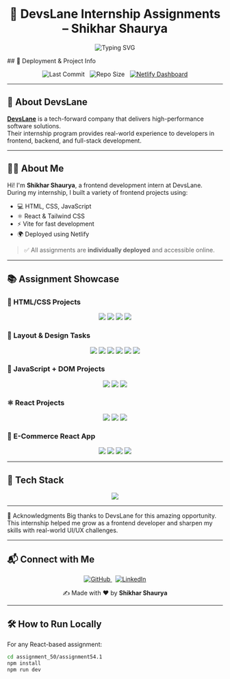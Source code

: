 <h1 align="center">
  💼 DevsLane Internship Assignments – Shikhar Shaurya
</h1>

<p align="center">
  <img src="https://readme-typing-svg.demolab.com?font=Fira+Code&duration=3000&pause=500&color=00BFFF&center=true&vCenter=true&width=435&lines=Frontend+Intern+at+DevsLane;Building+with+React+and+Tailwind+CSS;Deploying+Projects+on+Netlify" alt="Typing SVG" />
</p>
## 🚀 Deployment & Project Info

<p align="center">
  <img src="https://img.shields.io/github/last-commit/ShauryaRajput2005/Devslane?color=green" alt="Last Commit">
  &nbsp;
  <img src="https://img.shields.io/github/repo-size/ShauryaRajput2005/Devslane" alt="Repo Size">
  &nbsp;
  <a href="https://app.netlify.com/teams/shauryarajput2005/projects" target="_blank">
    <img src="https://img.shields.io/badge/Netlify-Dashboard-brightgreen?style=flat&logo=netlify" alt="Netlify Dashboard">
  </a>
</p>

---

## 🏢 About DevsLane

**[DevsLane](https://devslane.com/)** is a tech-forward company that delivers high-performance software solutions.  
Their internship program provides real-world experience to developers in frontend, backend, and full-stack development.

---

## 🙋‍♂️ About Me

Hi! I'm **Shikhar Shaurya**, a frontend development intern at DevsLane.  
During my internship, I built a variety of frontend projects using:

- 💻 HTML, CSS, JavaScript
- ⚛️ React & Tailwind CSS
- ⚡ Vite for fast development
- 🌍 Deployed using Netlify

> ✅ All assignments are **individually deployed** and accessible online.

---

## 📚 Assignment Showcase

### 🧱 HTML/CSS Projects
<p align="center">
  <a href="https://assignment51-1.netlify.app"><img src="https://img.shields.io/badge/Assignment%2051.1-HTML%2FCSS-blue?style=for-the-badge&logo=html5" /></a>
  <a href="https://assignment51-2.netlify.app"><img src="https://img.shields.io/badge/Assignment%2051.2-HTML%2FCSS-blue?style=for-the-badge&logo=css3" /></a>
  <a href="https://assignment51-3.netlify.app"><img src="https://img.shields.io/badge/Assignment%2051.3-HTML%2FCSS-blue?style=for-the-badge&logo=css3" /></a>
  <a href="https://assignment51-4.netlify.app"><img src="https://img.shields.io/badge/Assignment%2051.4-HTML%2FCSS-blue?style=for-the-badge&logo=css3" /></a>
</p>

### 📐 Layout & Design Tasks
<p align="center">
  <a href="https://assignment52-1.netlify.app"><img src="https://img.shields.io/badge/Assignment%2052.1-Layout-purple?style=for-the-badge" /></a>
  <a href="https://assignment52-2.netlify.app"><img src="https://img.shields.io/badge/Assignment%2052.2-Layout-purple?style=for-the-badge" /></a>
  <a href="https://assignment52-3.netlify.app"><img src="https://img.shields.io/badge/Assignment%2052.3-Layout-purple?style=for-the-badge" /></a>
  <a href="https://assignment52-4.netlify.app"><img src="https://img.shields.io/badge/Assignment%2052.4-Layout-purple?style=for-the-badge" /></a>
  <a href="https://assignment52-5.netlify.app"><img src="https://img.shields.io/badge/Assignment%2052.5-Layout-purple?style=for-the-badge" /></a>
  <a href="https://assignment52-6.netlify.app"><img src="https://img.shields.io/badge/Assignment%2052.6-Layout-purple?style=for-the-badge" /></a>
</p>

### 🧠 JavaScript + DOM Projects
<p align="center">
  <a href="https://assignment53-1.netlify.app"><img src="https://img.shields.io/badge/Assignment%2053.1-JavaScript-yellow?style=for-the-badge&logo=javascript" /></a>
  <a href="https://assignment53-2.netlify.app"><img src="https://img.shields.io/badge/Assignment%2053.2-JavaScript-yellow?style=for-the-badge&logo=javascript" /></a>
  <a href="https://assignment53-3.netlify.app"><img src="https://img.shields.io/badge/Assignment%2053.3-JavaScript-yellow?style=for-the-badge&logo=javascript" /></a>
</p>

### ⚛️ React Projects
<p align="center">
  <a href="https://assignment54-1.netlify.app"><img src="https://img.shields.io/badge/Assignment%2054.1-React-61DAFB?style=for-the-badge&logo=react&logoColor=black" /></a>
  <a href="https://assignment55-1.netlify.app"><img src="https://img.shields.io/badge/Assignment%2055.1-React-61DAFB?style=for-the-badge&logo=react&logoColor=black" /></a>
  <a href="https://assignment55-2.netlify.app"><img src="https://img.shields.io/badge/Assignment%2055.2-React-61DAFB?style=for-the-badge&logo=react&logoColor=black" /></a>
</p>

### 🛒 E-Commerce React App
<p align="center">
  <a href="https://assignment571.netlify.app"><img src="https://img.shields.io/badge/Assignment%2057.1-Sorting%20%26%20Search-orange?style=for-the-badge" /></a>
  <a href="https://assignment581.netlify.app"><img src="https://img.shields.io/badge/Assignment%2058.1-Ecommerce%20UI-orange?style=for-the-badge" /></a>
  <a href="https://assignment591.netlify.app"><img src="https://img.shields.io/badge/Assignment%2059.1-Cart%20Page-orange?style=for-the-badge" /></a>
  <a href="https://assignment68-1.netlify.app"><img src="https://img.shields.io/badge/Assignment%2068.1-Cart%20Page-orange?style=for-the-badge" /></a>
</p>

---

## 🧰 Tech Stack

<p align="center">
  <img src="https://skillicons.dev/icons?i=html,css,js,react,tailwind,vite,netlify" />
</p>

---

🤝 Acknowledgments
Big thanks to DevsLane for this amazing opportunity.
This internship helped me grow as a frontend developer and sharpen my skills with real-world UI/UX challenges.
 
---
## 📬 Connect with Me

<p align="center">
  <a href="https://github.com/ShauryaRajput2005" target="_blank">
    <img src="https://img.shields.io/badge/GitHub-ShauryaRajput2005-181717?style=for-the-badge&logo=github" alt="GitHub">
  </a>
  &nbsp;
  <a href="https://www.linkedin.com/in/shikhar-shaurya25" target="_blank">
    <img src="https://img.shields.io/badge/LinkedIn-Shikhar%20Shaurya-0A66C2?style=for-the-badge&logo=linkedin" alt="LinkedIn">
  </a>
</p>

<p align="center">
  ✍️ Made with ❤️ by <strong>Shikhar Shaurya</strong>
</p>

---
## 🛠️ How to Run Locally

For any React-based assignment:

```bash
cd assignment_50/assignment54.1
npm install
npm run dev
